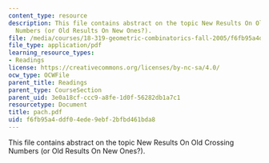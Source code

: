 ```yaml
---
content_type: resource
description: This file contains abstract on the topic New Results On Old Crossing
  Numbers (or Old Results On New Ones?).
file: /media/courses/18-319-geometric-combinatorics-fall-2005/f6fb95a4ddf04ede9ebf2bfbd461bda8_pach.pdf
file_type: application/pdf
learning_resource_types:
- Readings
license: https://creativecommons.org/licenses/by-nc-sa/4.0/
ocw_type: OCWFile
parent_title: Readings
parent_type: CourseSection
parent_uid: 3e0a18cf-ccc9-a8fe-1d0f-56282db1a7c1
resourcetype: Document
title: pach.pdf
uid: f6fb95a4-ddf0-4ede-9ebf-2bfbd461bda8
---
```

This file contains abstract on the topic New Results On Old Crossing Numbers (or Old Results On New Ones?).